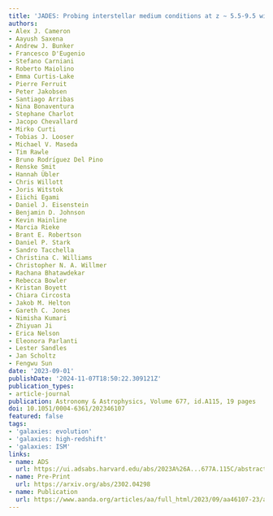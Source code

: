 ```yaml
---
title: 'JADES: Probing interstellar medium conditions at z ∼ 5.5-9.5 with ultra-deep JWST/NIRSpec spectroscopy'
authors:
- Alex J. Cameron
- Aayush Saxena
- Andrew J. Bunker
- Francesco D'Eugenio
- Stefano Carniani
- Roberto Maiolino
- Emma Curtis-Lake
- Pierre Ferruit
- Peter Jakobsen
- Santiago Arribas
- Nina Bonaventura
- Stephane Charlot
- Jacopo Chevallard
- Mirko Curti
- Tobias J. Looser
- Michael V. Maseda
- Tim Rawle
- Bruno Rodrı́guez Del Pino
- Renske Smit
- Hannah Übler
- Chris Willott
- Joris Witstok
- Eiichi Egami
- Daniel J. Eisenstein
- Benjamin D. Johnson
- Kevin Hainline
- Marcia Rieke
- Brant E. Robertson
- Daniel P. Stark
- Sandro Tacchella
- Christina C. Williams
- Christopher N. A. Willmer
- Rachana Bhatawdekar
- Rebecca Bowler
- Kristan Boyett
- Chiara Circosta
- Jakob M. Helton
- Gareth C. Jones
- Nimisha Kumari
- Zhiyuan Ji
- Erica Nelson
- Eleonora Parlanti
- Lester Sandles
- Jan Scholtz
- Fengwu Sun
date: '2023-09-01'
publishDate: '2024-11-07T18:50:22.309121Z'
publication_types:
- article-journal
publication: Astronomy & Astrophysics, Volume 677, id.A115, 19 pages
doi: 10.1051/0004-6361/202346107
featured: false
tags:
- 'galaxies: evolution'
- 'galaxies: high-redshift'
- 'galaxies: ISM'
links:
- name: ADS
  url: https://ui.adsabs.harvard.edu/abs/2023A%26A...677A.115C/abstract
- name: Pre-Print
  url: https://arxiv.org/abs/2302.04298
- name: Publication
  url: https://www.aanda.org/articles/aa/full_html/2023/09/aa46107-23/aa46107-23.html
---
```

